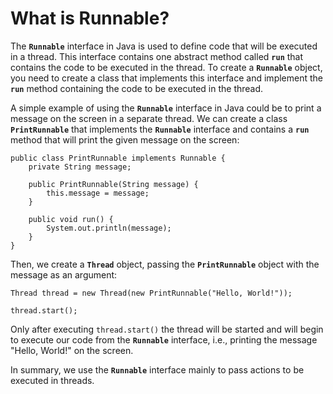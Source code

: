 # What is Runnable?

The **`Runnable`** interface in Java is used to define code that will be executed in a thread. This interface contains one abstract method called **`run`** that contains the code to be executed in the thread. To create a **`Runnable`** object, you need to create a class that implements this interface and implement the **`run`** method containing the code to be executed in the thread.

A simple example of using the **`Runnable`** interface in Java could be to print a message on the screen in a separate thread. We can create a class **`PrintRunnable`** that implements the **`Runnable`** interface and contains a **`run`** method that will print the given message on the screen:

```
public class PrintRunnable implements Runnable {
    private String message;

    public PrintRunnable(String message) {
        this.message = message;
    }

    public void run() {
        System.out.println(message);
    }
}

```

Then, we create a **`Thread`** object, passing the **`PrintRunnable`** object with the message as an argument:

```
Thread thread = new Thread(new PrintRunnable("Hello, World!"));

thread.start();

```

Only after executing `thread.start()` the thread will be started and will begin to execute our code from the **`Runnable`** interface, i.e., printing the message "Hello, World!" on the screen.

In summary, we use the **`Runnable`** interface mainly to pass actions to be executed in threads.